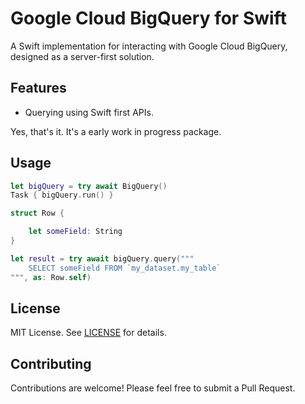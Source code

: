 # Google Cloud BigQuery for Swift

A Swift implementation for interacting with Google Cloud BigQuery, designed as a server-first solution.

## Features

- Querying using Swift first APIs.

Yes, that's it. It's a early work in progress package.

## Usage

```swift
let bigQuery = try await BigQuery()
Task { bigQuery.run() }

struct Row {

    let someField: String
}

let result = try await bigQuery.query("""
    SELECT someField FROM `my_dataset.my_table`
""", as: Row.self)
```

## License

MIT License. See [LICENSE](../google-cloud-auth-swift/LICENSE) for details.

## Contributing

Contributions are welcome! Please feel free to submit a Pull Request.
